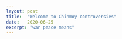 ```yaml
---
layout: post
title:  "Welcome to Chinmoy controversies"
date:   2020-06-25
excerpt: "war peace means"
---
```

